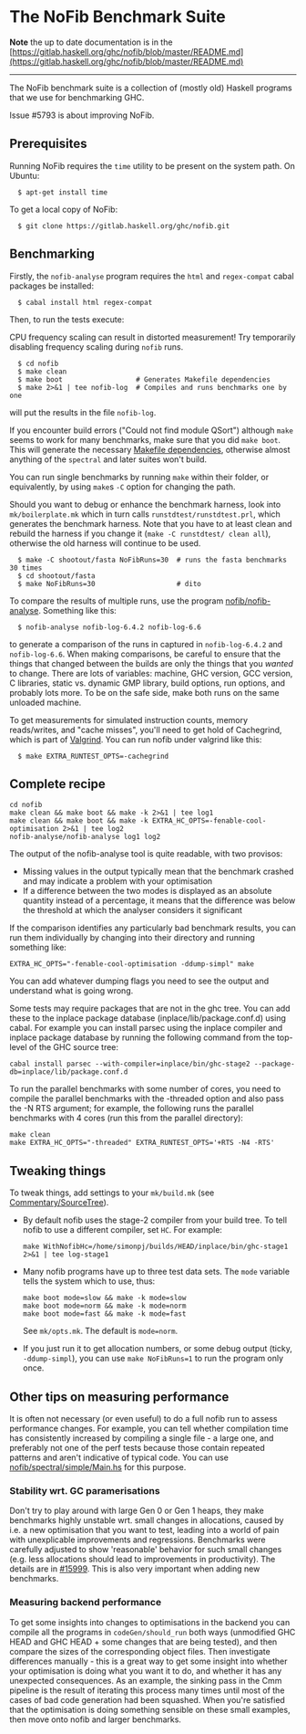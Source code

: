# The NoFib Benchmark Suite

**Note** the up to date documentation is in the [https://gitlab.haskell.org/ghc/nofib/blob/master/README.md](https://gitlab.haskell.org/ghc/nofib/blob/master/README.md)

---


The NoFib benchmark suite is a collection of (mostly old) Haskell programs that we use for benchmarking GHC. 


Issue #5793 is about improving NoFib.

## Prerequisites


Running NoFib requires the `time` utility to be present on the system path. On Ubuntu:

```wiki
  $ apt-get install time
```


To get a local copy of NoFib:

```wiki
  $ git clone https://gitlab.haskell.org/ghc/nofib.git
```

## Benchmarking


Firstly, the `nofib-analyse` program requires the `html` and `regex-compat` cabal packages be installed:

```wiki
  $ cabal install html regex-compat
```


Then, to run the tests execute:


CPU frequency scaling can result in distorted measurement! Try temporarily disabling frequency scaling during `nofib` runs.

```wiki
  $ cd nofib
  $ make clean
  $ make boot                  # Generates Makefile dependencies
  $ make 2>&1 | tee nofib-log  # Compiles and runs benchmarks one by one
```


will put the results in the file `nofib-log`. 


If you encounter build errors ("Could not find module QSort") although `make` seems to work for many benchmarks, make sure that you did `make boot`. This will generate the necessary [Makefile dependencies](http://ghc.readthedocs.io/en/latest/separate_compilation.html#dependency-generation), otherwise almost anything of the `spectral` and later suites won't build.


You can run single benchmarks by running `make` within their folder, or equivalently, by using `make`s `-C` option for changing the path.


Should you want to debug or enhance the benchmark harness, look into `mk/boilerplate.mk` which in turn calls `runstdtest/runstdtest.prl`, which generates the benchmark harness. Note that you have to at least clean and rebuild the harness if you change it (`make -C runstdtest/ clean all`), otherwise the old harness will continue to be used.

```wiki
  $ make -C shootout/fasta NoFibRuns=30  # runs the fasta benchmarks 30 times
  $ cd shootout/fasta
  $ make NoFibRuns=30                    # dito
```


To compare the results of multiple runs, use the program
[nofib/nofib-analyse](https://git.haskell.org/nofib.git/tree/HEAD:/nofib-analyse).  Something like this:

```wiki
  $ nofib-analyse nofib-log-6.4.2 nofib-log-6.6
```


to generate a comparison of the runs in captured in `nofib-log-6.4.2`
and `nofib-log-6.6`.  When making comparisons, be careful to ensure
that the things that changed between the builds are only the things
that you *wanted* to change.  There are lots of variables: machine,
GHC version, GCC version, C libraries, static vs. dynamic GMP library,
build options, run options, and probably lots more.  To be on the safe
side, make both runs on the same unloaded machine.


To get measurements for simulated instruction counts, memory reads/writes, and "cache misses",
you'll need to get hold of Cachegrind, which is part of 
[Valgrind](http://valgrind.org). You can run nofib under valgrind like this:

```wiki
  $ make EXTRA_RUNTEST_OPTS=-cachegrind
```

## Complete recipe

```wiki
cd nofib
make clean && make boot && make -k 2>&1 | tee log1
make clean && make boot && make -k EXTRA_HC_OPTS=-fenable-cool-optimisation 2>&1 | tee log2
nofib-analyse/nofib-analyse log1 log2
```


The output of the nofib-analyse tool is quite readable, with two provisos:

- Missing values in the output typically mean that the benchmark crashed and may indicate a problem with your optimisation
- If a difference between the two modes is displayed as an absolute quantity instead of a percentage, it means that the difference was below the threshold at which the analyser considers it significant


If the comparison identifies any particularly bad benchmark results, you can run them individually by changing into their directory and running something like:

```wiki
EXTRA_HC_OPTS="-fenable-cool-optimisation -ddump-simpl" make
```


You can add whatever dumping flags you need to see the output and understand what is going wrong.


Some tests may require packages that are not in the ghc tree. You can add these to the inplace package database (inplace/lib/package.conf.d) using cabal. For example you can install parsec using the inplace compiler and inplace package database by running the following command from the top-level of the GHC source tree:

```wiki
cabal install parsec --with-compiler=inplace/bin/ghc-stage2 --package-db=inplace/lib/package.conf.d
```


To run the parallel benchmarks with some number of cores, you need to compile the parallel benchmarks with the -threaded option and also pass the -N RTS argument; for example, the following runs the parallel benchmarks with 4 cores (run this from the parallel directory):

```wiki
make clean
make EXTRA_HC_OPTS="-threaded" EXTRA_RUNTEST_OPTS='+RTS -N4 -RTS'
```

## Tweaking things


To tweak things, add settings to your `mk/build.mk` (see [Commentary/SourceTree](commentary/source-tree)).

- By default nofib uses the stage-2 compiler from your build tree.  To tell nofib to use a different compiler, set `HC`.  For example:

  ```wiki
  make WithNofibHc=/home/simonpj/builds/HEAD/inplace/bin/ghc-stage1 2>&1 | tee log-stage1
  ```

- Many nofib programs have up to three test data sets. The `mode` variable tells the system which to use, thus:

  ```wiki
  make boot mode=slow && make -k mode=slow
  make boot mode=norm && make -k mode=norm
  make boot mode=fast && make -k mode=fast
  ```

  See `mk/opts.mk`. The default is `mode=norm`.

- If you just run it to get allocation numbers, or some debug output (ticky, `-ddump-simpl`), you can use `make NoFibRuns=1` to run the program only once.

## Other tips on measuring performance


It is often not necessary (or even useful) to do a full nofib run to assess performance changes. For example, you can tell whether compilation time has consistently increased by compiling a single file - a large one, and preferably not one of the perf tests 
because those contain repeated patterns and aren't indicative of typical code.  You can use [nofib/spectral/simple/Main.hs](https://gitlab.haskell.org/ghc/nofib/blob/master/spectral/simple/Main.hs) for this purpose.

### Stability wrt. GC paramerisations


Don't try to play around with large Gen 0 or Gen 1 heaps, they make benchmarks highly unstable wrt. small changes in allocations, caused by i.e. a new optimisation that you want to test, leading into a world of pain with unexplicable improvements and regressions. Benchmarks were carefully adjusted to show 'reasonable' behavior for such small changes (e.g. less allocations should lead to improvements in productivity). The details are in [\#15999](https://gitlab.haskell.org//ghc/ghc/issues/15999). This is also very important when adding new benchmarks.

### Measuring backend performance


To get some insights into changes to optimisations in the backend you can compile all the programs in `codeGen/should_run` both ways (unmodified GHC HEAD and GHC HEAD + some changes that are being tested), and then compare the sizes of the corresponding object files.  Then investigate differences manually - this is a great way to get some insight into whether your optimisation is doing what you want it to do, and whether it has any unexpected consequences.  As an example, the sinking pass in the Cmm pipeline is the result of iterating this process many times until most of the cases of bad code generation had been squashed.  When you're satisfied that the optimisation is doing something sensible on these small examples, then move onto nofib and larger benchmarks.
